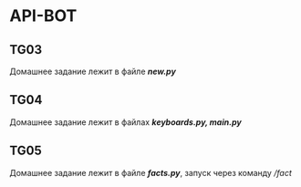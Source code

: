 # API-BOT
## TG03
Домашнее задание лежит в файле ***new.py***
## TG04
Домашнее задание лежит в файлах ***keyboards.py, main.py***
## TG05
Домашнее задание лежит в файле ***facts.py***, запуск через команду */fact*
 
